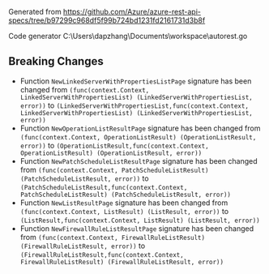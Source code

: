 
Generated from https://github.com/Azure/azure-rest-api-specs/tree/b97299c968df5f99b724bd1231fd2161731d3b8f

Code generator C:\Users\dapzhang\Documents\workspace\autorest.go

## Breaking Changes

- Function `NewLinkedServerWithPropertiesListPage` signature has been changed from `(func(context.Context, LinkedServerWithPropertiesList) (LinkedServerWithPropertiesList, error))` to `(LinkedServerWithPropertiesList,func(context.Context, LinkedServerWithPropertiesList) (LinkedServerWithPropertiesList, error))`
- Function `NewOperationListResultPage` signature has been changed from `(func(context.Context, OperationListResult) (OperationListResult, error))` to `(OperationListResult,func(context.Context, OperationListResult) (OperationListResult, error))`
- Function `NewPatchScheduleListResultPage` signature has been changed from `(func(context.Context, PatchScheduleListResult) (PatchScheduleListResult, error))` to `(PatchScheduleListResult,func(context.Context, PatchScheduleListResult) (PatchScheduleListResult, error))`
- Function `NewListResultPage` signature has been changed from `(func(context.Context, ListResult) (ListResult, error))` to `(ListResult,func(context.Context, ListResult) (ListResult, error))`
- Function `NewFirewallRuleListResultPage` signature has been changed from `(func(context.Context, FirewallRuleListResult) (FirewallRuleListResult, error))` to `(FirewallRuleListResult,func(context.Context, FirewallRuleListResult) (FirewallRuleListResult, error))`

